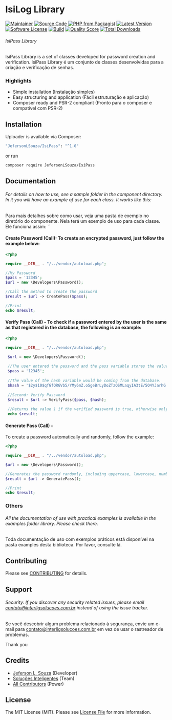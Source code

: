 # IsiLog Library 

[![Maintainer](http://img.shields.io/badge/maintainer-@Jeferso28179293-blue.svg?style=flat-square)](https://twitter.com/Jeferso28179293)
[![Source Code](http://img.shields.io/badge/source-jeferson-lsouza/isipass-blue.svg?style=flat-square)](https://github.com/jeferson-lsouza/isipass)
[![PHP from Packagist](https://img.shields.io/packagist/php-v/jeferson-lsouza/isipass.svg?style=flat-square)](https://packagist.org/packages/jeferson-lsouza/isipass)
[![Latest Version](https://img.shields.io/github/release/jeferson-lsouza/isipass.svg?style=flat-square)](https://github.com/jeferson-lsouza/isipass/releases)
[![Software License](https://img.shields.io/badge/license-MIT-brightgreen.svg?style=flat-square)](LICENSE)
[![Build](https://img.shields.io/scrutinizer/build/g/jeferson-lsouza/isipass.svg?style=flat-square)](https://scrutinizer-ci.com/g/jeferson-lsouza/isipass)
[![Quality Score](https://img.shields.io/scrutinizer/g/jeferson-lsouza/isipass.svg?style=flat-square)](https://scrutinizer-ci.com/g/jeferson-lsouza/isipass)
[![Total Downloads](https://img.shields.io/packagist/dt/jeferson-lsouza/isipass.svg?style=flat-square)](https://packagist.org/packages/jeferson-lsouza/isipass)

###### IsiPass Library 
IsiPass Library is a set of classes developed for password creation and verification.
IsiPass Library é um conjunto de classes desenvolvidas para a criação e verificação de senhas.


### Highlights

- Simple installation (Instalação simples)
- Easy structuring and application (Fácil estruturação e aplicação)
- Composer ready and PSR-2 compliant (Pronto para o composer e compatível com PSR-2)

## Installation

Uploader is available via Composer:

```bash
"JefersonLSouza/IsiPass": "^1.0"
```

or run

```bash
composer require JefersonLSouza/IsiPass
```

## Documentation

###### For details on how to use, see a sample folder in the component directory. In it you will have an example of use for each class. It works like this:

Para mais detalhes sobre como usar, veja uma pasta de exemplo no diretório do componente. Nela terá um exemplo de uso para cada classe. Ele funciona assim:
``

#### Create Password (Call): To create an encrypted password, just follow the example below:

```php
<?php

require __DIR__ . "/../vendor/autoload.php";

//My Password
$pass = '12345';
$url = new \Developers\Password();

//Call the method to create the password
$result = $url -> CreatePass($pass);

//Print
echo $result;


```
#### Verify Pass (Call) - To check if a password entered by the user is the same as that registered in the database, the following is an example:
```php
<?php

require __DIR__ . "/../vendor/autoload.php";

 $url = new \Developers\Password();
 
 //The user entered the password and the pass variable stores the value entered in the form.
 $pass = '12345';
 
 //The value of the hash variable would be coming from the database.
 $hash = '$2y$10$qfGfQRGVb5/YMy6mZ.oSgeBrLyDoZTzQSMLaqyIA3tE/5O4YJarhG';
 
 //Second: Verify Password
 $result = $url -> VerifyPass($pass, $hash);
 
 //Returns the value 1 if the verified password is true, otherwise only zero or empty, informing that the password entered is not the same.
 echo $result;

```
#### Generate Pass (Call) - 
To create a password automatically and randomly, follow the example:
```php
<?php

require __DIR__ . "/../vendor/autoload.php";

$url = new \Developers\Password();

//Generates the password randomly, including uppercase, lowercase, numbers and symbols.
$result = $url -> GeneratePass();

//Print
echo $result;


```
### Others

###### All the documentation of use with practical examples is available in the examples folder library. Please check there.

Toda documentação de uso com exemplos práticos está disponível na pasta examples desta biblioteca. Por favor, consulte lá.

## Contributing

Please see [CONTRIBUTING](https://github.com/JefersonLSouza/IsiPass/blob/master/CONTRIBUTING.md) for details.

## Support

###### Security: If you discover any security related issues, please email contato@interligsolucoes.com.br instead of using the issue tracker.

Se você descobrir algum problema relacionado à segurança, envie um e-mail para contato@interligsolucoes.com.br em vez de usar o rastreador de problemas.

Thank you

## Credits

- [Jeferson L. Souza](https://github.com/JefersonLSouza) (Developer)
- [Soluções Inteligentes](https://github.com/JefersonLSouza) (Team)
- [All Contributors](https://github.com/JefersonLSouza/IsiPass/contributors) (Power)

## License

The MIT License (MIT). Please see [License File](https://github.com/JefersonLSouza/IsiLogblob/master/LICENSE) for more information.